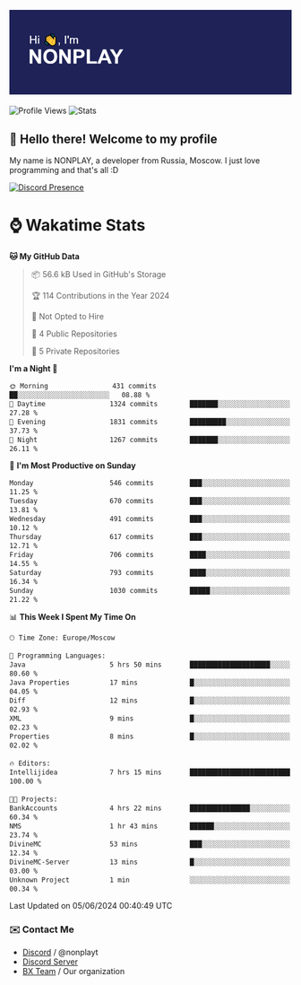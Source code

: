 ![Discord Presence](./header.png)
<br></br>
![Profile Views](https://komarev.com/ghpvc/?username=NONPLAYT&color=blue&style=for-the-badge)
![Stats](https://img.shields.io/badge/0%25-OPTIMIZED-orange?style=for-the-badge)


## :wave: Hello there! Welcome to my profile

My name is NONPLAY, a developer from Russia, Moscow. I just love programming and that's all :D

[![Discord Presence](https://lanyard.cnrad.dev/api/597087584090587177?showDisplayName=true)](https://discord.com/users/597087584090587177) 

# ⌚ Wakatime Stats

<!--START_SECTION:waka-->
**🐱 My GitHub Data** 

> 📦 56.6 kB Used in GitHub's Storage 
 > 
> 🏆 114 Contributions in the Year 2024
 > 
> 🚫 Not Opted to Hire
 > 
> 📜 4 Public Repositories 
 > 
> 🔑 5 Private Repositories 
 > 
**I'm a Night 🦉** 

```text
🌞 Morning                431 commits         ██░░░░░░░░░░░░░░░░░░░░░░░   08.88 % 
🌆 Daytime                1324 commits        ███████░░░░░░░░░░░░░░░░░░   27.28 % 
🌃 Evening                1831 commits        █████████░░░░░░░░░░░░░░░░   37.73 % 
🌙 Night                  1267 commits        ███████░░░░░░░░░░░░░░░░░░   26.11 % 
```
📅 **I'm Most Productive on Sunday** 

```text
Monday                   546 commits         ███░░░░░░░░░░░░░░░░░░░░░░   11.25 % 
Tuesday                  670 commits         ███░░░░░░░░░░░░░░░░░░░░░░   13.81 % 
Wednesday                491 commits         ███░░░░░░░░░░░░░░░░░░░░░░   10.12 % 
Thursday                 617 commits         ███░░░░░░░░░░░░░░░░░░░░░░   12.71 % 
Friday                   706 commits         ████░░░░░░░░░░░░░░░░░░░░░   14.55 % 
Saturday                 793 commits         ████░░░░░░░░░░░░░░░░░░░░░   16.34 % 
Sunday                   1030 commits        █████░░░░░░░░░░░░░░░░░░░░   21.22 % 
```


📊 **This Week I Spent My Time On** 

```text
🕑︎ Time Zone: Europe/Moscow

💬 Programming Languages: 
Java                     5 hrs 50 mins       ████████████████████░░░░░   80.60 % 
Java Properties          17 mins             █░░░░░░░░░░░░░░░░░░░░░░░░   04.05 % 
Diff                     12 mins             █░░░░░░░░░░░░░░░░░░░░░░░░   02.93 % 
XML                      9 mins              █░░░░░░░░░░░░░░░░░░░░░░░░   02.23 % 
Properties               8 mins              █░░░░░░░░░░░░░░░░░░░░░░░░   02.02 % 

🔥 Editors: 
Intellijidea             7 hrs 15 mins       █████████████████████████   100.00 % 

🐱‍💻 Projects: 
BankAccounts             4 hrs 22 mins       ███████████████░░░░░░░░░░   60.34 % 
NMS                      1 hr 43 mins        ██████░░░░░░░░░░░░░░░░░░░   23.74 % 
DivineMC                 53 mins             ███░░░░░░░░░░░░░░░░░░░░░░   12.34 % 
DivineMC-Server          13 mins             █░░░░░░░░░░░░░░░░░░░░░░░░   03.00 % 
Unknown Project          1 min               ░░░░░░░░░░░░░░░░░░░░░░░░░   00.34 % 
```


 Last Updated on 05/06/2024 00:40:49 UTC
<!--END_SECTION:waka-->

### ✉️ Contact Me

- [Discord](https://discord.com/users/597087584090587177) / @nonplayt
- [Discord Server](https://discord.gg/p7cxhw7E2M)
- [BX Team](https://github.com/BX-Team) / Our organization
